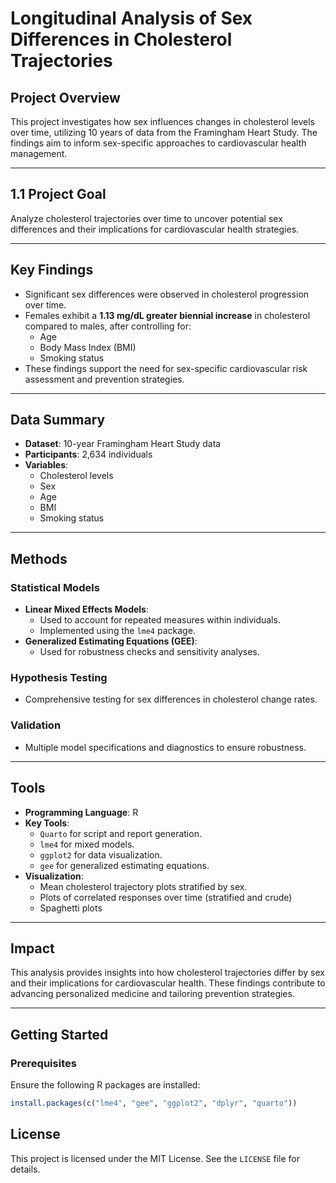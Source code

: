 # Longitudinal Analysis of Sex Differences in Cholesterol Trajectories

## Project Overview

This project investigates how sex influences changes in cholesterol levels over time, utilizing 10 years of data from the Framingham Heart Study. The findings aim to inform sex-specific approaches to cardiovascular health management.

---

## 1.1 Project Goal

Analyze cholesterol trajectories over time to uncover potential sex differences and their implications for cardiovascular health strategies.

---

## Key Findings

- Significant sex differences were observed in cholesterol progression over time.
- Females exhibit a **1.13 mg/dL greater biennial increase** in cholesterol compared to males, after controlling for:
  - Age
  - Body Mass Index (BMI)
  - Smoking status
- These findings support the need for sex-specific cardiovascular risk assessment and prevention strategies.

---

## Data Summary

- **Dataset**: 10-year Framingham Heart Study data
- **Participants**: 2,634 individuals
- **Variables**:
  - Cholesterol levels
  - Sex
  - Age
  - BMI
  - Smoking status

---

## Methods

### Statistical Models
- **Linear Mixed Effects Models**:
  - Used to account for repeated measures within individuals.
  - Implemented using the `lme4` package.
- **Generalized Estimating Equations (GEE)**:
  - Used for robustness checks and sensitivity analyses.

### Hypothesis Testing
- Comprehensive testing for sex differences in cholesterol change rates.

### Validation
- Multiple model specifications and diagnostics to ensure robustness.

---

## Tools

- **Programming Language**: R
- **Key Tools**:
  - `Quarto` for script and report generation.
  - `lme4` for mixed models.
  - `ggplot2` for data visualization.
  - `gee` for generalized estimating equations.
- **Visualization**:
  - Mean cholesterol trajectory plots stratified by sex.
  - Plots of correlated responses over time (stratified and crude)
  - Spaghetti plots

---

## Impact

This analysis provides insights into how cholesterol trajectories differ by sex and their implications for cardiovascular health. These findings contribute to advancing personalized medicine and tailoring prevention strategies.

---

## Getting Started

### Prerequisites

Ensure the following R packages are installed:

```r
install.packages(c("lme4", "gee", "ggplot2", "dplyr", "quarto"))
```

## License

This project is licensed under the MIT License. See the `LICENSE` file for details.

